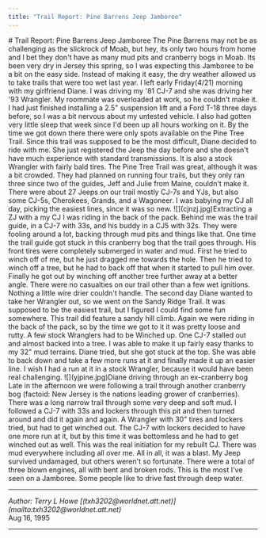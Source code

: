 ```yaml
---
title: "Trail Report: Pine Barrens Jeep Jamboree"
---
```


<TITLE>Trail Report: Pine Barrens Jeep Jamboree</TITLE>
# Trail Report: Pine Barrens Jeep Jamboree
The Pine Barrens may not be as challenging as the slickrock
of Moab, but hey, its only two hours from home and I bet they
don't have as many mud pits and cranberry bogs in Moab.  Its
been very dry in Jersey this spring, so I was expecting this
Jamboree to be a bit on the easy side.  Instead of making it
easy, the dry weather allowed us to take trails that were too
wet last year.
I left early Friday(4/21) morning with my girlfriend Diane.  I
was driving my '81 CJ-7 and she was driving her '93 Wrangler.
My roommate was overloaded at work, so he couldn't make it.  I
had just finished installing a 2.5" suspension lift and a
Ford T-18 three days before, so I was a bit nervous about my
untested vehicle.  I also had gotten very little sleep that
week since I'd been up all hours working on it.
By the time we got down there there were only spots available
on the Pine Tree Trail.  Since this trail was supposed to be
the most difficult, Diane decided to ride with me.  She just
registered the Jeep the day before and she doesn't have much
experience with standard transmissions.  It is also a stock
Wrangler with fairly bald tires.
The Pine Tree Trail was great, although it was a bit crowded.
They had planned on running four trails, but they only ran
three since two of the guides, Jeff and Julie from Maine, couldn't
make it.  There were about 27 Jeeps on our trail mostly CJ-7s
and YJs, but also some CJ-5s, Cherokees, Grands, and a Wagoneer.
I was babying my CJ all day, picking the easiest lines, since it
was so new.
![](cjnzj.jpg)Extracting a ZJ with a my CJ
I was riding in the back of the pack.  Behind me was the trail guide,
in a CJ-7 with 33s, and his buddy in a CJ5 with 32s.  They were
fooling around a lot, backing through mud pits and things like that.
One time the trail guide got stuck in this cranberry bog that the
trail goes through.  His front tires were completely submerged in
water and mud.  First he tried to winch off of me, but he just
dragged me towards the hole.  Then he tried to winch off a tree,
but he had to back off that when it started to pull him over.
Finally he got out by winching off another tree further away at
a better angle.  There were no casualties on our trail other than
a few wet ignitions.  Nothing a little wire drier couldn't handle.
The second day Diane wanted to take her Wrangler out, so we went
on the Sandy Ridge Trail.  It was supposed to be the easiest trail,
but I figured I could find some fun somewhere.  This trail did
feature a sandy hill climb.  Again we were riding in the back of
the pack, so by the time we got to it it was pretty loose and rutty.
A few stock Wranglers had to be Winched up.  One CJ-7 stalled out
and almost backed into a tree.  I was able to make it up fairly
easy thanks to my 32" mud terrains.  Diane tried, but she got
stuck at the top.  She was able to back down and take a few more
runs at it and finally made it up an easier line.  I wish I had
a run at it in a stock Wrangler, because it would have been
real challenging.
![](yjpine.jpg)Diane driving through an ex-cranberry bog
Late in the afternoon we were following a trail through another
cranberry bog (factoid: New Jersey is the nations leading grower
of cranberries).  There was a long narrow trail through some very
deep and soft mud.  I followed a CJ-7 with 33s and lockers through
this pit and then turned around and did it again and again.  A
Wrangler with 30" tires and lockers tried, but had to get winched
out.  The CJ-7 with lockers decided to have one more run at it,
but by this time it was bottomless and he had to get winched out
as well.  This was the real initiation for my rebuilt CJ.  There
was mud everywhere including all over me.
All in all, it was a blast.  My Jeep survived undamaged, but others
weren't so fortunate.  There were a total of three blown engines,
all with bent and broken rods.  This is the most I've seen on a
Jamboree.  Some people like to drive fast through deep water.
<HR>
<ADDRESS>
Author: Terry L Howe [(txh3202@worldnet.att.net)](mailto:txh3202@worldnet.att.net)
</ADDRESS>
Aug 16, 1995
<HR>